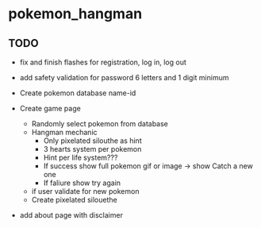 # pokemon_hangman

## TODO
- fix and finish flashes for registration, log in, log out
- add safety validation for password 6 letters and 1 digit minimum
- Create pokemon database name-id
- Create game page
    - Randomly select pokemon from database
    - Hangman mechanic
        - Only pixelated silouthe as hint
        - 3 hearts system per pokemon
        - Hint per life system???
        - If success show full pokemon gif or image -> show Catch a new one
        - If faliure show try again
    - if user validate for new pokemon
    - Create pixelated silouethe

- add about page with disclaimer
